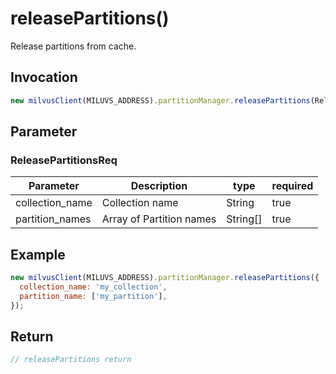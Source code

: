 # releasePartitions()
Release partitions from cache.

## Invocation 
```javascript
new milvusClient(MILUVS_ADDRESS).partitionManager.releasePartitions(ReleasePartitionsReq);
```

## Parameter
### ReleasePartitionsReq
| Parameter       | Description              | type     | required |
| --------------- | ------------------------ | -------- | -------- |
| collection_name | Collection name          | String   | true     |
| partition_names | Array of Partition names | String[] | true     |

## Example
```javascript
new milvusClient(MILUVS_ADDRESS).partitionManager.releasePartitions({
  collection_name: 'my_collection',
  partition_name: ['my_partition'],
});
```

## Return
```javascript
// releasePartitions return
```